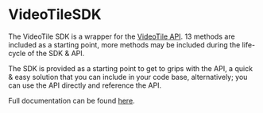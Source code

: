 # VideoTileSDK

The VideoTile SDK is a wrapper for the [VideoTile API](http://api.videotilehost.com). 13 methods are included as a starting point, more methods may be included during the life-cycle of the SDK & API.

The SDK is provided as a starting point to get to grips with the API, a quick & easy solution that you can include in your code base, alternatively; you can use the API directly and reference the API.

Full documentation can be found [here](http://api.videotilehost.com/docs/#our-api).
